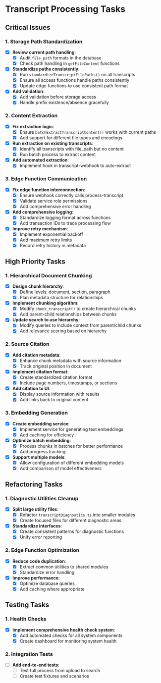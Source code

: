 
# Transcript Processing Tasks

## Critical Issues

### 1. Storage Path Standardization
- [x] **Review current path handling**:
  - [x] Audit `file_path` formats in the database
  - [x] Check path handling in `getFileContent` functions
- [x] **Standardize paths consistently**:
  - [x] Run `standardizeTranscriptFilePaths()` on all transcripts
  - [x] Ensure all access functions handle paths consistently
  - [x] Update edge functions to use consistent path format
- [x] **Add validation**:
  - [x] Add validation before storage access
  - [x] Handle prefix existence/absence gracefully

### 2. Content Extraction
- [x] **Fix extraction logic**:
  - [x] Ensure `batchExtractTranscriptContent()` works with current paths
  - [x] Add support for different file types and encodings
- [x] **Run extraction on existing transcripts**:
  - [x] Identify all transcripts with file_path but no content
  - [x] Run batch process to extract content
- [x] **Add automated extraction**:
  - [x] Implement hook in transcript-webhook to auto-extract

### 3. Edge Function Communication
- [x] **Fix edge function interconnection**:
  - [x] Ensure webhook correctly calls process-transcript
  - [x] Validate service role permissions
  - [x] Add comprehensive error handling
- [x] **Add comprehensive logging**:
  - [x] Standardize logging format across functions
  - [x] Add transaction IDs to trace processing flow
- [x] **Improve retry mechanism**:
  - [x] Implement exponential backoff
  - [x] Add maximum retry limits
  - [x] Record retry history in metadata

## High Priority Tasks

### 1. Hierarchical Document Chunking
- [x] **Design chunk hierarchy**:
  - [x] Define levels: document, section, paragraph
  - [x] Plan metadata structure for relationships
- [x] **Implement chunking algorithm**:
  - [x] Modify `chunk_transcript()` to create hierarchical chunks
  - [x] Add parent-child relationships between chunks
- [x] **Update search to use hierarchy**:
  - [x] Modify queries to include context from parent/child chunks
  - [x] Add relevance scoring based on hierarchy

### 2. Source Citation
- [x] **Add citation metadata**:
  - [x] Enhance chunk metadata with source information
  - [x] Track original position in document
- [x] **Implement citation format**:
  - [x] Create standardized citation format
  - [x] Include page numbers, timestamps, or sections
- [x] **Add citation to UI**:
  - [x] Display source information with results
  - [x] Add links back to original content

### 3. Embedding Generation
- [x] **Create embedding service**:
  - [x] Implement service for generating text embeddings
  - [x] Add caching for efficiency
- [x] **Optimize batch embedding**:
  - [x] Process chunks in batches for better performance
  - [x] Add progress tracking
- [x] **Support multiple models**:
  - [x] Allow configuration of different embedding models
  - [x] Add comparison of model effectiveness

## Refactoring Tasks

### 1. Diagnostic Utilities Cleanup
- [x] **Split large utility files**:
  - [x] Refactor `transcriptDiagnostics.ts` into smaller modules
  - [x] Create focused files for different diagnostic areas
- [x] **Standardize interfaces**:
  - [x] Create consistent patterns for diagnostic functions
  - [x] Unify error reporting

### 2. Edge Function Optimization
- [x] **Reduce code duplication**:
  - [x] Extract common utilities to shared modules
  - [x] Standardize error handling
- [x] **Improve performance**:
  - [x] Optimize database queries
  - [x] Add caching where appropriate

## Testing Tasks

### 1. Health Checks
- [x] **Implement comprehensive health check system**:
  - [x] Add automated checks for all system components
  - [x] Create dashboard for monitoring system health

### 2. Integration Tests
- [ ] **Add end-to-end tests**:
  - [ ] Test full process from upload to search
  - [ ] Create test fixtures and scenarios
